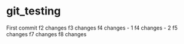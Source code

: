 # git_testing

First commit
f2 changes
f3 changes
f4 changes - 1
f4 changes - 2
f5 changes
f7 changes
f8 changes
